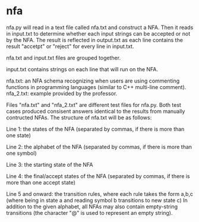 # nfa

nfa.py will read in a text file called nfa.txt and construct a NFA. Then it reads in input.txt to determine whether each input strings can be accepted or not by the NFA. The result is reflected in output.txt as each line contains the result "accetpt" or "reject" for every line in input.txt.

nfa.txt and input.txt files are grouped together.

input.txt contains strings on each line that will run on the NFA.


nfa.txt: an NFA schema recognizing when users are using commenting functions in programming languages (similar to C++ multi-line comment). 
nfa_2.txt: example provided by the professor.

Files "nfa.txt" and "nfa_2.txt" are different test files for nfa.py. Both test cases produced consisent answers identical to the results from manually contructed NFAs.
The structure of nfa.txt will be as follows:

 Line 1: the states of the NFA (separated by commas, if there is more than one state)
 
 Line 2: the alphabet of the NFA (separated by commas, if there is more than one symbol)
 
 Line 3: the starting state of the NFA
 
 Line 4: the final/accept states of the NFA (separated by commas, if there is more than one accept state)
 
 Line 5 and onward: the transition rules, where each rule takes the form a,b,c (where being in state a and reading symbol b transitions to new state c)
In addition to the given alphabet, all NFAs may also contain empty-string transitions (the character "@" is used to represent an empty string).



